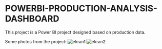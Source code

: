 # POWERBI-PRODUCTION-ANALYSIS-DASHBOARD
This project is a Power BI project designed based on production data.

Some photos from the project:
![ekran1](https://github.com/user-attachments/assets/891ada59-5439-4659-9e72-6241dd6924ad)
![ekran2](https://github.com/user-attachments/assets/32cae102-8b83-40aa-9f8b-13c693a756f0)
